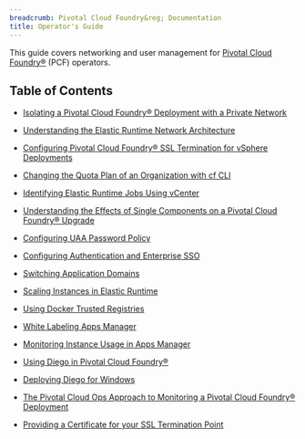 ```yaml
---
breadcrumb: Pivotal Cloud Foundry&reg; Documentation
title: Operator's Guide
---
```


This guide covers networking and user management for [Pivotal Cloud Foundry&reg;](https://network.pivotal.io/products/pivotal-cf) (PCF) operators.

## Table of Contents ##

* <a href="./private-networks.html" class="subnav">Isolating a Pivotal Cloud Foundry&reg; Deployment with a Private Network</a>

* <a href="./er_network.html" class="subnav">Understanding the Elastic Runtime Network Architecture</a>

* <a href="./ssl-term.html" class="subnav">Configuring Pivotal Cloud Foundry&reg; SSL Termination for vSphere Deployments</a>

* <a href="./change-quota-plan.html" class="subnav">Changing the Quota Plan of an Organization with cf CLI</a>

* <a href="./id-jobs.html" class="subnav">Identifying Elastic Runtime Jobs Using vCenter</a>

* <a href="./single-component.html" class="subnav">Understanding the Effects of Single Components on a Pivotal Cloud Foundry&reg; Upgrade</a>

* <a href="./pw-policy.html" class="subnav">Configuring UAA Password Policy</a>

* <a href="./auth-sso.html" class="subnav">Configuring Authentication and Enterprise SSO</a>

* <a href="./switching-domains.html" class="subnav">Switching Application Domains</a>

* <a href="./scaling-ert-components.html" class="subnav">Scaling Instances in Elastic Runtime</a>

* <a href="./docker-registry.html" class="subnav">Using Docker Trusted Registries</a>

* <a href="./whitelabeling.html" class="subnav">White Labeling Apps Manager</a>

* <a href="./accounting-report.html" class="subnav">Monitoring Instance Usage in Apps Manager</a>

* <a href="./diego-overview.html">Using Diego in Pivotal Cloud Foundry&reg;</a>

* <a href="./deploying-diego.html" class="subnav">Deploying Diego for Windows</a>

* <a href="./metrics.html" class="subnav">The Pivotal Cloud Ops Approach to Monitoring a Pivotal Cloud Foundry&reg; Deployment</a>

* <a href="./security_config.html" class="subnav">Providing a Certificate for your SSL Termination Point</a>
